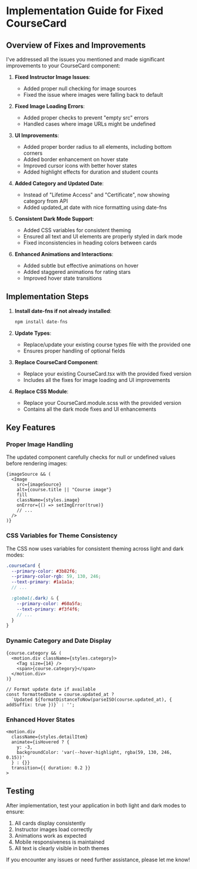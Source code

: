 # Implementation Guide for Fixed CourseCard

## Overview of Fixes and Improvements

I've addressed all the issues you mentioned and made significant improvements to your CourseCard component:

1. **Fixed Instructor Image Issues**:
   - Added proper null checking for image sources
   - Fixed the issue where images were falling back to default

2. **Fixed Image Loading Errors**:
   - Added proper checks to prevent "empty src" errors 
   - Handled cases where image URLs might be undefined

3. **UI Improvements**:
   - Added proper border radius to all elements, including bottom corners
   - Added border enhancement on hover state
   - Improved cursor icons with better hover states
   - Added highlight effects for duration and student counts

4. **Added Category and Updated Date**:
   - Instead of "Lifetime Access" and "Certificate", now showing category from API
   - Added updated_at date with nice formatting using date-fns

5. **Consistent Dark Mode Support**:
   - Added CSS variables for consistent theming
   - Ensured all text and UI elements are properly styled in dark mode
   - Fixed inconsistencies in heading colors between cards

6. **Enhanced Animations and Interactions**:
   - Added subtle but effective animations on hover
   - Added staggered animations for rating stars
   - Improved hover state transitions

## Implementation Steps

1. **Install date-fns if not already installed**:
   ```bash
   npm install date-fns
   ```

2. **Update Types**:
   - Replace/update your existing course types file with the provided one
   - Ensures proper handling of optional fields

3. **Replace CourseCard Component**:
   - Replace your existing CourseCard.tsx with the provided fixed version
   - Includes all the fixes for image loading and UI improvements

4. **Replace CSS Module**:
   - Replace your CourseCard.module.scss with the provided version
   - Contains all the dark mode fixes and UI enhancements

## Key Features

### Proper Image Handling

The updated component carefully checks for null or undefined values before rendering images:

```tsx
{imageSource && (
  <Image
    src={imageSource}
    alt={course.title || "Course image"}
    fill
    className={styles.image}
    onError={() => setImgError(true)}
    // ...
  />
)}
```

### CSS Variables for Theme Consistency

The CSS now uses variables for consistent theming across light and dark modes:

```scss
.courseCard {
  --primary-color: #3b82f6;
  --primary-color-rgb: 59, 130, 246;
  --text-primary: #1a1a1a;
  // ...

  :global(.dark) & {
    --primary-color: #60a5fa;
    --text-primary: #f3f4f6;
    // ...
  }
}
```

### Dynamic Category and Date Display

```tsx
{course.category && (
  <motion.div className={styles.category}>
    <Tag size={14} />
    <span>{course.category}</span>
  </motion.div>
)}

// Format update date if available
const formattedDate = course.updated_at ? 
  `Updated ${formatDistanceToNow(parseISO(course.updated_at), { addSuffix: true })}` : '';
```

### Enhanced Hover States

```tsx
<motion.div 
  className={styles.detailItem}
  animate={isHovered ? { 
    y: -3, 
    backgroundColor: 'var(--hover-highlight, rgba(59, 130, 246, 0.15))' 
  } : {}}
  transition={{ duration: 0.2 }}
>
```

## Testing

After implementation, test your application in both light and dark modes to ensure:

1. All cards display consistently
2. Instructor images load correctly
3. Animations work as expected
4. Mobile responsiveness is maintained
5. All text is clearly visible in both themes

If you encounter any issues or need further assistance, please let me know!